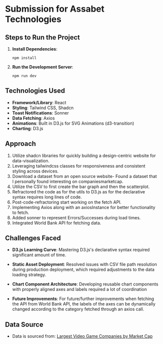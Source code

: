 # Submission for Assabet Technologies

## Steps to Run the Project

1.  **Install Dependencies**:

    ```
    npm install
    ```

2.  **Run the Development Server**:

    ```
    npm run dev
    ```

## Technologies Used

- **Framework/Library**: React
- **Styling**: Tailwind CSS, Shadcn
- **Toast Notifications**: Sonner
- **Data Fetching**: Axios
- **Animations**: Built in D3.js for SVG Animations (d3-transition)
- **Charting**: D3.js

## Approach

1. Utilize shadcn libraries for quickly building a design-centric website for data-visualization.
2. Leveraging tailwindcss classes for responsiveness and consistent styling across devices.
3. Download a dataset from an open source website- Found a dataset that I personally found interesting on companiesmarketcap.
4. Utilize the CSV to first create the bar graph and then the scatterplot.
5. Refractored the code as for the utils to D3.js as for the declarative syntax requires long lines of code.
6. Post-code-refractoring start working on the fetch API.
7. Implementing Axios along with an axiosInstance for better functionality to fetch.
8. Added sonner to represent Errors/Successes during load times.
9. Integrated World Bank API for fetching data.

## Challenges Faced

- **D3.js Learning Curve**: Mastering D3.js's declarative syntax required significant amount of time.

- **Static Asset Deployment**: Resolved issues with CSV file path resolution during production deployment, which required adjustments to the data loading strategy.

- **Chart Component Architecture**: Developing reusable chart components with properly aligned axes and labels required a lot of coordination

- **Future Improvements**: For future/further improvements when fetching the API from World Bank API, the labels of the axes can be dynamically changed according to the category fetched through an axios call.

## Data Source

- Data is sourced from: [Largest Video Game Companies by Market Cap](https://companiesmarketcap.com/video-games/largest-video-game-companies-by-market-cap/)
